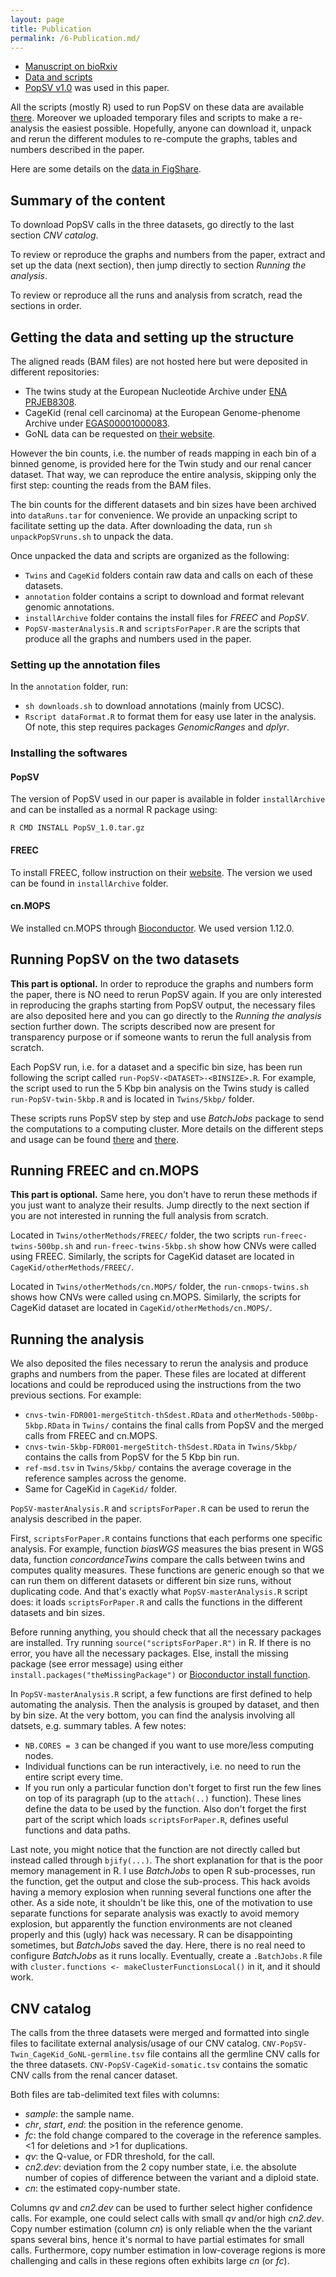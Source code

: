 ```yaml
---
layout: page
title: Publication
permalink: /6-Publication.md/
---
```


+ [Manuscript on bioRxiv](http://www.biorxiv.org/content/early/2015/12/11/034165)
+ [Data and scripts](https://figshare.com/s/ba79730bb87a1322480d)
+ [PopSV v1.0](https://github.com/jmonlong/PopSV/releases/tag/v1.0) was used in this paper.

All the scripts (mostly R) used to run PopSV on these data are available [there](https://figshare.com/s/ba79730bb87a1322480d). Moreover we uploaded temporary files and scripts to make a re-analysis the easiest possible. Hopefully, anyone can download it, unpack and rerun the different modules to re-compute the graphs, tables and numbers described in the paper.

Here are some details on the [data in FigShare](https://figshare.com/s/ba79730bb87a1322480d).

## Summary of the content

To download PopSV calls in the three datasets, go directly to the last section *CNV catalog*.

To review or reproduce the graphs and numbers from the paper, extract and set up the data (next section), then jump directly to section *Running the analysis*.

To review or reproduce all the runs and analysis from scratch, read the sections in order.

## Getting the data and setting up the structure

The aligned reads (BAM files) are not hosted here but were deposited in different repositories:

+ The twins study at the European Nucleotide Archive under [ENA PRJEB8308](https://www.ebi.ac.uk/ena/data/view/PRJEB8308).
+ CageKid (renal cell carcinoma) at the European Genome-phenome Archive under [EGAS00001000083](https://www.ebi.ac.uk/ega/studies/EGAS00001000083).
+ GoNL data can be requested on [their website](http://www.nlgenome.nl/).

However the bin counts, i.e. the number of reads mapping in each bin of a binned genome, is provided here for the Twin study and our renal cancer dataset. That way, we can reproduce the entire analysis, skipping only the first step: counting the reads from the BAM files.

The bin counts for the different datasets and bin sizes have been archived into `dataRuns.tar` for convenience. We provide an unpacking script to facilitate setting up the data. After downloading the data, run `sh unpackPopSVruns.sh` to unpack the data.

Once unpacked the data and scripts are organized as the following:

+ `Twins` and `CageKid` folders contain raw data and calls on each of these datasets.
+ `annotation` folder contains a script to download and format relevant genomic annotations.
+ `installArchive` folder contains the install files for *FREEC* and *PopSV*.
+ `PopSV-masterAnalysis.R` and `scriptsForPaper.R` are the scripts that produce all the graphs and numbers used in the paper.

### Setting up the annotation files

In the `annotation` folder, run:

+ `sh downloads.sh` to download annotations (mainly from UCSC).
+ `Rscript dataFormat.R` to format them for easy use later in the analysis. Of note, this step requires packages *GenomicRanges* and
*dplyr*.

### Installing the softwares

#### PopSV
The version of PopSV used in our paper is available in folder `installArchive` and can be installed as a normal R package using:
```
R CMD INSTALL PopSV_1.0.tar.gz
```

#### FREEC
To install FREEC, follow instruction on their [website](http://bioinfo-out.curie.fr/projects/freec/). The version we used can be found in `installArchive` folder.

#### cn.MOPS
We installed cn.MOPS through [Bioconductor](http://www.bioconductor.org/packages/release/bioc/html/cn.mops.html). We used version 1.12.0.


## Running PopSV on the two datasets

**This part is optional.** In order to reproduce the graphs and numbers form the paper, there is NO need to rerun PopSV again. If you are only interested in reproducing the graphs starting from PopSV output, the necessary files are also deposited here and you can go directly to the *Running the analysis* section further down. The scripts described now are present for transparency purpose or if someone wants to rerun the full analysis from scratch.

Each PopSV run, i.e. for a dataset and a specific bin size, has been run following the script called `run-PopSV-<DATASET>-<BINSIZE>.R`. For example, the script used to run the 5 Kbp bin analysis on the Twins study is called `run-PopSV-twin-5kbp.R` and is located in `Twins/5kbp/` folder.

These scripts runs PopSV step by step and use *BatchJobs* package to send the computations to a computing cluster. More details on the different steps and usage can be found [there](http://jmonlong.github.io/PopSV//1-BasicWorkflow.md/) and [there](http://jmonlong.github.io/PopSV//2-ClusterManagement.md/).


## Running FREEC and cn.MOPS

**This part is optional.** Same here, you don't have to rerun these methods if you just want to analyze their results. Jump directly to the next section if you are not interested in running the full analysis from scratch.

Located in `Twins/otherMethods/FREEC/` folder, the two scripts `run-freec-twins-500bp.sh` and `run-freec-twins-5kbp.sh` show how CNVs were called using FREEC. Similarly, the scripts for CageKid dataset are located in `CageKid/otherMethods/FREEC/`.

Located in `Twins/otherMethods/cn.MOPS/` folder, the  `run-cnmops-twins.sh` shows how CNVs were called using cn.MOPS. Similarly, the scripts for CageKid dataset are located in `CageKid/otherMethods/cn.MOPS/`.


## Running the analysis

We also deposited the files necessary to rerun the analysis and produce graphs and numbers from the paper. These files are located at different locations and could be reproduced using the instructions from the two previous sections. For example:

+ `cnvs-twin-FDR001-mergeStitch-thSdest.RData` and `otherMethods-500bp-5kbp.RData` in `Twins/` contains the final calls from PopSV and the merged calls from FREEC and cn.MOPS.
+ `cnvs-twin-5kbp-FDR001-mergeStitch-thSdest.RData` in `Twins/5kbp/` contains the calls from PopSV for the 5 Kbp bin run.
+ `ref-msd.tsv` in `Twins/5kbp/` contains the average coverage in the reference samples across the genome.
+ Same for CageKid in `CageKid/` folder.

`PopSV-masterAnalysis.R` and `scriptsForPaper.R` can be used to rerun the analysis described in the paper.

First, `scriptsForPaper.R` contains functions that each performs one specific analysis. For example, function *biasWGS* measures the bias present in WGS data, function *concordanceTwins* compare the calls between twins and computes quality measures. These functions are generic enough so that we can run them on different datasets or different bin size runs, without duplicating code. And that's exactly what `PopSV-masterAnalysis.R` script does: it loads `scriptsForPaper.R` and calls the functions in the different datasets and bin sizes.

Before running anything, you should check that all the necessary packages are installed. Try running `source("scriptsForPaper.R")` in R. If there is no error, you have all the necessary packages. Else, install the missing package (see error message) using either `install.packages("theMissingPackage")` or [Bioconductor install function](http://bioconductor.org/install/#install-bioconductor-packages).

In `PopSV-masterAnalysis.R` script, a few functions are first defined to help automating the analysis. Then the analysis is grouped by dataset, and then by bin size. At the very bottom, you can find the analysis involving all datsets, e.g. summary tables. A few notes:

+ `NB.CORES = 3` can be changed if you want to use more/less computing nodes.
+ Individual functions can be run interactively, i.e. no need to run the entire script every time.
+ If you run only a particular function don't forget to first run the few lines on top of its paragraph (up to the `attach(..)` function). These lines define the data to be used by the function. Also don't forget the first part of the script which loads `scriptsForPaper.R`, defines useful functions and data paths.

Last note, you might notice that the function are not directly called but instead called through `bjify(...)`. The short explanation for that is the poor memory management in R. I use *BatchJobs* to open R sub-processes, run the function, get the output and close the sub-process. This hack avoids having a memory explosion when running several functions one after the other. As a side note, it shouldn't be like this, one of the motivation to use separate functions for separate analysis was exactly to avoid memory explosion, but apparently the function environments are not cleaned properly and this (ugly) hack was necessary. R can be disappointing sometimes, but *BatchJobs* saved the day. Here, there is no real need to configure *BatchJobs* as it runs locally. Eventually, create a `.BatchJobs.R` file with `cluster.functions <- makeClusterFunctionsLocal()` in it, and it should work.


## CNV catalog

The calls from the three datasets were merged and formatted into single files to facilitate external analysis/usage of our CNV catalog. `CNV-PopSV-Twin_CageKid_GoNL-germline.tsv` file contains all the germline CNV calls for the three datasets. `CNV-PopSV-CageKid-somatic.tsv` contains the somatic CNV calls from the renal cancer dataset.

Both files are tab-delimited text files with columns:

+ *sample*: the sample name.
+ *chr*, *start*, *end*: the position in the reference genome.
+ *fc*: the fold change compared to the coverage in the reference samples. <1 for deletions and >1 for duplications.
+ *qv*: the Q-value, or FDR threshold, for the call.
+ *cn2.dev*: deviation from the 2 copy number state, i.e. the absolute number of copies of difference between the variant and a diploid state.
+ *cn*: the estimated copy-number state.

Columns *qv* and *cn2.dev* can be used to further select higher confidence calls. For example, one could select calls with small *qv* and/or high *cn2.dev*. Copy number estimation (column *cn*) is only reliable when the the variant spans several bins, hence it's normal to have partial estimates for small calls. Furthermore, copy number estimation in low-coverage regions is more challenging and calls in these regions often exhibits large *cn* (or *fc*).

